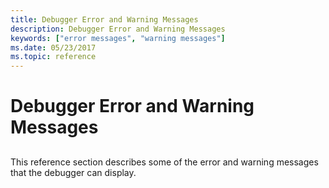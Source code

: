 ```yaml
---
title: Debugger Error and Warning Messages
description: Debugger Error and Warning Messages
keywords: ["error messages", "warning messages"]
ms.date: 05/23/2017
ms.topic: reference
---
```


# Debugger Error and Warning Messages


## <span id="ddk_debugger_error_and_warning_messages_dbg"></span><span id="DDK_DEBUGGER_ERROR_AND_WARNING_MESSAGES_DBG"></span>


This reference section describes some of the error and warning messages that the debugger can display.

 

 

